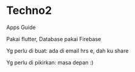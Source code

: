 # Techno2
Apps Guide

Pakai flutter,
Database pakai Firebase

Yg perlu di buat:
ada di email hrs e, dah ku share 

Yg perlu di pikirkan: 
masa depan :)
